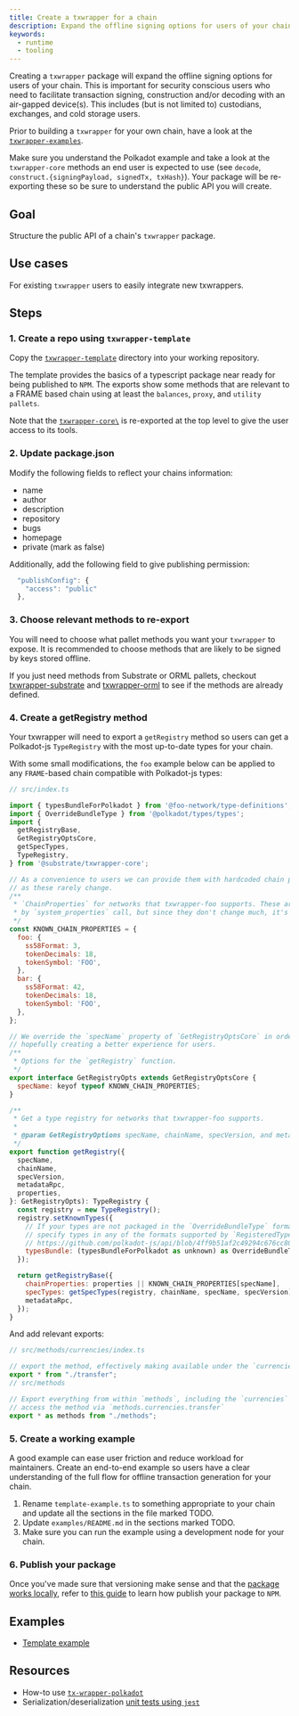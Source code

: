 ```yaml
---
title: Create a txwrapper for a chain
description: Expand the offline signing options for users of your chain.
keywords:
  - runtime
  - tooling
---
```


Creating a `txwrapper` package will expand the offline signing options for users of your chain.
This is important for security conscious users who need to facilitate transaction signing, construction and/or decoding with an air-gapped device(s).
This includes (but is not limited to) custodians, exchanges, and cold storage users.

Prior to building a `txwrapper` for your own chain, have a look at the [`txwrapper-examples`](https://github.com/paritytech/txwrapper-core/blob/main/packages/txwrapper-examples/README.md).

Make sure you understand the Polkadot example and take a look at the `txwrapper-core` methods an end user is expected to use (see `decode`, `construct.{signingPayload, signedTx, txHash}`).
Your package will be re-exporting these so be sure to understand the public API you will create.

## Goal

Structure the public API of a chain's `txwrapper` package.

## Use cases

For existing `txwrapper` users to easily integrate new txwrappers.

## Steps

### 1. Create a repo using `txwrapper-template`

Copy the [`txwrapper-template`](https://github.com/paritytech/txwrapper-core/tree/main/packages/txwrapper-template) directory into your working repository.

The template provides the basics of a typescript package near ready for being published to `NPM`. The exports show some methods that are relevant to a FRAME based chain using at least the `balances`, `proxy`, and `utility pallets`.

Note that the [`txwrapper-core\`](https://github.com/paritytech/txwrapper-core) is re-exported at the top level to give the user access to its tools.

### 2. Update package.json

Modify the following fields to reflect your chains information:

- name
- author
- description
- repository
- bugs
- homepage
- private (mark as false)

Additionally, add the following field to give publishing permission:

```js
  "publishConfig": {
    "access": "public"
  },
```

### 3. Choose relevant methods to re-export

You will need to choose what pallet methods you want your `txwrapper` to expose.
It is recommended to choose methods that are likely to be signed by keys stored offline.

If you just need methods from Substrate or ORML pallets, checkout [txwrapper-substrate](https://github.com/paritytech/txwrapper-core/blob/main/packages/txwrapper-substrate/README.md) and [txwrapper-orml](https://github.com/paritytech/txwrapper-core/blob/main/packages/txwrapper-orml/README.md) to see if the methods are already defined.

### 4. Create a getRegistry method

Your txwrapper will need to export a `getRegistry` method so users can get a Polkadot-js `TypeRegistry` with the most up-to-date types for your chain.

With some small modifications, the `foo` example below can be applied to any `FRAME`-based chain compatible with Polkadot-js types:

```js
// src/index.ts

import { typesBundleForPolkadot } from '@foo-network/type-definitions';
import { OverrideBundleType } from '@polkadot/types/types';
import {
  getRegistryBase,
  GetRegistryOptsCore,
  getSpecTypes,
  TypeRegistry,
} from '@substrate/txwrapper-core';

// As a convenience to users we can provide them with hardcoded chain properties
// as these rarely change.
/**
 * `ChainProperties` for networks that txwrapper-foo supports. These are normally returned
 * by `system_properties` call, but since they don't change much, it's pretty safe to hardcode them.
 */
const KNOWN_CHAIN_PROPERTIES = {
  foo: {
    ss58Format: 3,
    tokenDecimals: 18,
    tokenSymbol: 'FOO',
  },
  bar: {
    ss58Format: 42,
    tokenDecimals: 18,
    tokenSymbol: 'FOO',
  },
};

// We override the `specName` property of `GetRegistryOptsCore` in order to get narrower type specificity,
// hopefully creating a better experience for users.
/**
 * Options for the `getRegistry` function.
 */
export interface GetRegistryOpts extends GetRegistryOptsCore {
  specName: keyof typeof KNOWN_CHAIN_PROPERTIES;
}

/**
 * Get a type registry for networks that txwrapper-foo supports.
 *
 * @param GetRegistryOptions specName, chainName, specVersion, and metadataRpc of the current runtime
 */
export function getRegistry({
  specName,
  chainName,
  specVersion,
  metadataRpc,
  properties,
}: GetRegistryOpts): TypeRegistry {
  const registry = new TypeRegistry();
  registry.setKnownTypes({
    // If your types are not packaged in the `OverrideBundleType` format, you can
    // specify types in any of the formats supported by `RegisteredTypes`:
    // https://github.com/polkadot-js/api/blob/4ff9b51af2c49294c676cc80abc6476565c70b11/packages/types/src/types/registry.ts#L59
    typesBundle: (typesBundleForPolkadot as unknown) as OverrideBundleType,
  });

  return getRegistryBase({
    chainProperties: properties || KNOWN_CHAIN_PROPERTIES[specName],
    specTypes: getSpecTypes(registry, chainName, specName, specVersion),
    metadataRpc,
  });
}
```

And add relevant exports:

```js
// src/methods/currencies/index.ts

// export the method, effectively making available under the `currencies` namespace
export * from "./transfer";
// src/methods

// Export everything from within `methods`, including the `currencies` namespace, making it so we can
// access the method via `methods.currencies.transfer`
export * as methods from "./methods";
```

### 5. Create a working example

A good example can ease user friction and reduce workload for maintainers.
Create an end-to-end example so users have a clear understanding of the full flow for offline transaction generation for your chain.

1. Rename `template-example.ts` to something appropriate to your chain and update all the sections in the file marked TODO.
2. Update `examples/README.md` in the sections marked TODO.
3. Make sure you can run the example using a development node for your chain.

### 6. Publish your package

Once you've made sure that versioning make sense and that the [package works locally](https://docs.npmjs.com/cli/v6/commands/npm-pack), refer to [this guide](https://docs.npmjs.com/cli/v6/commands/npm-publish) to learn how publish your package to `NPM`.

## Examples

- [Template example](https://github.com/paritytech/txwrapper-core/blob/main/packages/txwrapper-template/examples/template-example.ts)

## Resources

- How-to use [`tx-wrapper-polkadot`](https://github.com/paritytech/txwrapper-core/blob/main/packages/)
- Serialization/deserialization [unit tests using `jest`](https://github.com/paritytech/txwrapper-core/blob/main/packages/txwrapper-orml/src/methods/currencies/transfer.spec.ts)
